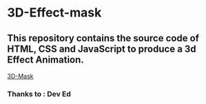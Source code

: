 # 3D-Effect-mask

## This repository contains the source code of HTML, CSS and JavaScript to produce a 3d Effect Animation.


[3D-Mask](https://3dmask.surge.sh/)


### Thanks to : Dev Ed
